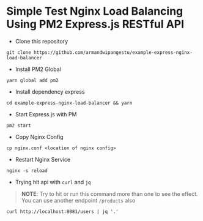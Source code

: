 # Simple Test Nginx Load Balancing Using PM2 Express.js RESTful API

- Clone this repository

```shell
git clone https://github.com/armandwipangestu/example-express-nginx-load-balancer
```

- Install PM2 Global

```shell
yarn global add pm2
```

- Install dependency express

```shell
cd example-express-nginx-load-balancer && yarn
```

- Start Express.js with PM

```shell
pm2 start
```

- Copy Nginx Config

```shell
cp nginx.conf <location of nginx config>
```

- Restart Nginx Service

```shell
nginx -s reload
```

- Trying hit api with `curl` and `jq`

> **NOTE**: Try to hit or run this command more than one to see the effect.
> You can use another endpoint `/products` also

```shell
curl http://localhost:8081/users | jq '.'
```
